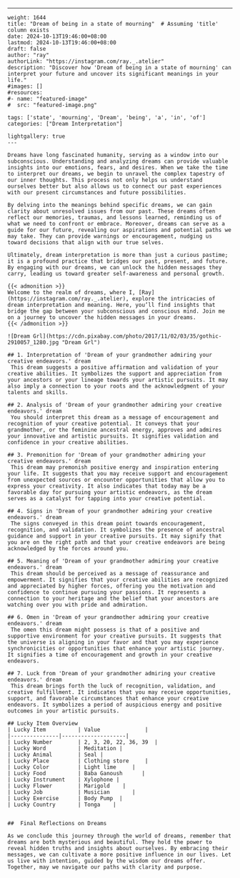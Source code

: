 ---
    weight: 1644
    title: "Dream of being in a state of mourning"  # Assuming 'title' column exists
    date: 2024-10-13T19:46:00+08:00
    lastmod: 2024-10-13T19:46:00+08:00
    draft: false
    author: "ray"
    authorLink: "https://instagram.com/ray._.atelier"
    description: "Discover how 'Dream of being in a state of mourning' can interpret your future and uncover its significant meanings in your life."
    #images: []
    #resources:
    #- name: "featured-image"
    #  src: "featured-image.png"
    
    tags: ['state', 'mourning', 'Dream', 'being', 'a', 'in', 'of']
    categories: ["Dream Interpretation"]
    
    lightgallery: true
    ---
    
    Dreams have long fascinated humanity, serving as a window into our subconscious. Understanding and analyzing dreams can provide valuable insights into our emotions, fears, and desires. When we take the time to interpret our dreams, we begin to unravel the complex tapestry of our inner thoughts. This process not only helps us understand ourselves better but also allows us to connect our past experiences with our present circumstances and future possibilities.
    
    By delving into the meanings behind specific dreams, we can gain clarity about unresolved issues from our past. These dreams often reflect our memories, traumas, and lessons learned, reminding us of what we need to confront or embrace. Moreover, dreams can serve as a guide for our future, revealing our aspirations and potential paths we may take. They can provide warnings or encouragement, nudging us toward decisions that align with our true selves.
    
    Ultimately, dream interpretation is more than just a curious pastime; it is a profound practice that bridges our past, present, and future. By engaging with our dreams, we can unlock the hidden messages they carry, leading us toward greater self-awareness and personal growth.
    
    {{< admonition >}}
    Welcome to the realm of dreams, where I, [Ray](https://instagram.com/ray._.atelier), explore the intricacies of dream interpretation and meaning. Here, you’ll find insights that bridge the gap between your subconscious and conscious mind. Join me on a journey to uncover the hidden messages in your dreams.
    {{< /admonition >}}
    
    ![Dream Grl](https://cdn.pixabay.com/photo/2017/11/02/03/35/gothic-2910057_1280.jpg "Dream Grl")
    
    ## 1. Interpretation of 'Dream of your grandmother admiring your creative endeavors.' dream
     This dream suggests a positive affirmation and validation of your creative abilities. It symbolizes the support and appreciation from your ancestors or your lineage towards your artistic pursuits. It may also imply a connection to your roots and the acknowledgment of your talents and skills.
    
    ## 2. Analysis of 'Dream of your grandmother admiring your creative endeavors.' dream
     You should interpret this dream as a message of encouragement and recognition of your creative potential. It conveys that your grandmother, or the feminine ancestral energy, approves and admires your innovative and artistic pursuits. It signifies validation and confidence in your creative abilities.
    
    ## 3. Premonition for 'Dream of your grandmother admiring your creative endeavors.' dream
     This dream may premonish positive energy and inspiration entering your life. It suggests that you may receive support and encouragement from unexpected sources or encounter opportunities that allow you to express your creativity. It also indicates that today may be a favorable day for pursuing your artistic endeavors, as the dream serves as a catalyst for tapping into your creative potential.
    
    ## 4. Signs in 'Dream of your grandmother admiring your creative endeavors.' dream
     The signs conveyed in this dream point towards encouragement, recognition, and validation. It symbolizes the presence of ancestral guidance and support in your creative pursuits. It may signify that you are on the right path and that your creative endeavors are being acknowledged by the forces around you.
    
    ## 5. Meaning of 'Dream of your grandmother admiring your creative endeavors.' dream
     This dream should be perceived as a message of reassurance and empowerment. It signifies that your creative abilities are recognized and appreciated by higher forces, offering you the motivation and confidence to continue pursuing your passions. It represents a connection to your heritage and the belief that your ancestors are watching over you with pride and admiration.
    
    ## 6. Omen in 'Dream of your grandmother admiring your creative endeavors.' dream
     The omen this dream might possess is that of a positive and supportive environment for your creative pursuits. It suggests that the universe is aligning in your favor and that you may experience synchronicities or opportunities that enhance your artistic journey. It signifies a time of encouragement and growth in your creative endeavors.
    
    ## 7. Luck from 'Dream of your grandmother admiring your creative endeavors.' dream
     This dream brings forth the luck of recognition, validation, and creative fulfillment. It indicates that you may receive opportunities, support, and favorable circumstances that enhance your creative endeavors. It symbolizes a period of auspicious energy and positive outcomes in your artistic pursuits.
    
    ## Lucky Item Overview
    | Lucky Item          | Value              |
    |---------------|--------------------|
    | Lucky Number        | 2, 3, 20, 22, 36, 39  |
    | Lucky Word          | Meditation |
    | Lucky Animal        | Seal |
    | Lucky Place         | Clothing store     |
    | Lucky Color         | Light lime     |
    | Lucky Food          | Baba Ganoush      |
    | Lucky Instrument    | Xylophone |
    | Lucky Flower        | Marigold    |
    | Lucky Job           | Musician       |
    | Lucky Exercise      | Body Pump  |
    | Lucky Country       | Tonga    |
    
    
    ##  Final Reflections on Dreams
    
    As we conclude this journey through the world of dreams, remember that dreams are both mysterious and beautiful. They hold the power to reveal hidden truths and insights about ourselves. By embracing their messages, we can cultivate a more positive influence in our lives. Let us live with intention, guided by the wisdom our dreams offer. Together, may we navigate our paths with clarity and purpose.
    